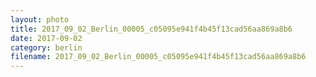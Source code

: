 ```yaml
---
layout: photo
title: 2017_09_02_Berlin_00005_c05095e941f4b45f13cad56aa869a8b6
date: 2017-09-02
category: berlin
filename: 2017_09_02_Berlin_00005_c05095e941f4b45f13cad56aa869a8b6
---
```


